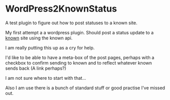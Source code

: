 # WordPress2KnownStatus

A test plugin to figure out how to post statuses to a known site.

My first attempt a a wordpress plugin.
Should post a status update to a [known](http://withknown.com) site using the known api.

I am really putting this up as a cry for help.

I'd like to be able to have a meta-box of the post pages, perhaps with a checkbox to confirm sending to known and to reflect whatever known sends back (A link perhaps?)

I am not sure where to start with that...

Also I am use there is a bunch of standard stuff or good practise I've missed out.




